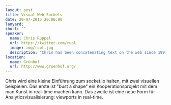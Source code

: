 ```yaml
---
layout: post
title: Visual Web Sockets
date: 29-07-2015 20:00:00
lanyard:
short: ""
speaker:
  name: Chris Ruppel
  url: https://twitter.com/rupl
  image: img/rupl.jpg
  description: "Chris has been concatenating text on the web since 1997. Currently he's a frontend developer at Four Kitchens in Austin, TX. "
location:
  name: Grünhof
  url: http://www.gruenhof.org/
---
```


Chris wird eine kleine Einführung zum socket.io halten, mit zwei visuellen beispielen. Das erste ist "bust a shape" ein Kooperationsprojekt mit dem man Kunst in real-time  machen kann. Das zweite ist eine neue Form für Analyticsvisualisierung: viewports in real-time.
